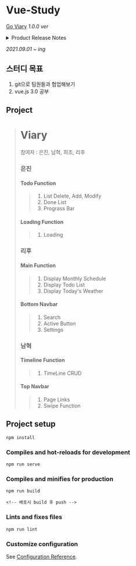 # Vue-Study

[Go Viary](https://moim-study.github.io/vue-diary/) _1.0.0 ver_

<details>
    <summary>Product Release Notes</summary>

- 1.0.0
  - Test 배포

</details>

_2021.09.01 ~ ing_

## 스터디 목표

1.  git으로 팀원들과 협업해보기
1.  vue.js 3.0 공부

## Project

> # Viary
>
> 참여자 : 은진, 남혁, 희조, 리후
>
> ### 은진
>
> #### Todo Function
>
> > 1. List Delete, Add, Modify
> > 2. Done List
> > 3. Prograss Bar
>
> #### Loading Function
>
> > 1. Loading
>
> ### 리후
>
> #### Main Function
>
> > 1. Display Monthly Schedule
> > 2. Display Todo List
> > 3. Display Today's Weather
>
> #### Bottom Navbar
>
> > 1. Search
> > 2. Active Button
> > 3. Settings
>
> ### 남혁
>
> #### Timeline Function
>
> > 1. TimeLine CRUD
>
> #### Top Navbar
>
> > 1. Page Links
> > 2. Swipe Function

## Project setup

```
npm install
```

### Compiles and hot-reloads for development

```
npm run serve
```

### Compiles and minifies for production

```
npm run build

<!-- 배포시 build 후 push -->
```

### Lints and fixes files

```
npm run lint
```

### Customize configuration

See [Configuration Reference](https://cli.vuejs.org/config/).
